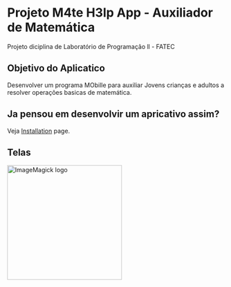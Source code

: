 # Projeto M4te H3lp App - Auxiliador de Matemática
Projeto diciplina de Laboratório de Programação ll - FATEC

## Objetivo do Aplicatico

Desenvolver um programa MObille para auxiliar Jovens crianças e adultos a resolver operações basicas de matemática. 

## Ja pensou em desenvolvir um apricativo assim?

Veja [Installation](Installation.md) page.

## Telas
<img align="center" src="src/assets/imgs/logo-Slyle.jpg" alt="ImageMagick logo" width="265"/>

